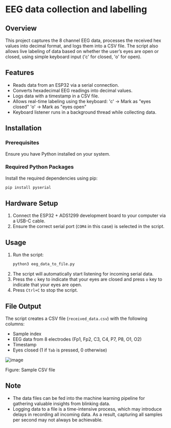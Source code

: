 # EEG data collection and labelling

## Overview
This project captures the 8 channel EEG data, processes the received hex values into decimal format, and logs them into a CSV file. The script also allows live labeling of data based on whether the user’s eyes are open or closed, using simple keyboard input ('c' for closed, 'o' for open).

## Features
- Reads data from an ESP32 via a serial connection.
- Converts hexadecimal EEG readings into decimal values.
- Logs data with a timestamp in a CSV file.
- Allows real-time labeling using the keyboard:
'c' → Mark as "eyes closed"
'o' → Mark as "eyes open"
- Keyboard listener runs in a background thread while collecting data.

## Installation
### Prerequisites
Ensure you have Python installed on your system.

### Required Python Packages
Install the required dependencies using pip:
```sh
pip install pyserial
```

## Hardware Setup
1. Connect the ESP32 + ADS1299 development board to your computer via a USB-C cable.
2. Ensure the correct serial port (`COM4` in this case) is selected in the script.

## Usage
1. Run the script:
   ```sh
   python3 eeg_data_to_file.py
   ```
2. The script will automatically start listening for incoming serial data.
3. Press the `c` key to indicate that your eyes are closed and press `o` key to indicate that your eyes are open.
4. Press `Ctrl+C` to stop the script.

## File Output
The script creates a CSV file (`received_data.csv`) with the following columns:
- Sample index
- EEG data from 8 electrodes (Fp1, Fp2, C3, C4, P7, P8, O1, O2)
- Timestamp
- Eyes closed (1 if `Tab` is pressed, 0 otherwise)

![image](https://github.com/user-attachments/assets/5133e521-4e2c-4f54-bab3-1245036c9915)

Figure: Sample CSV file

## Note
- The data files can be fed into the machine learning pipeline for gathering valuable insights from blinking data.
- Logging data to a file is a time-intensive process, which may introduce delays in recording all incoming data. As a result, capturing all samples per second may not always be achievable.
